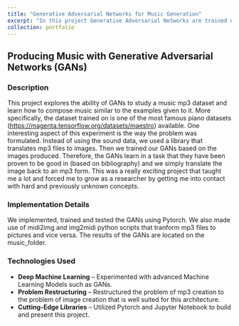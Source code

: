 ```yaml
---
title: "Generative Adversarial Networks for Music Generation"
excerpt: "In this project Generative Adversarial Networks are trained on classical music in order to learn to produce music [(github repository)](https://github.com/GradientSEALs/gan_music): **Generative Adversarial Networks, Deep Machine Learning**<br/><img src='/images/mozzart_requiem.jpg' width='700'>"
collection: portfolio
---
```


## Producing Music with Generative Adversarial Networks (GANs)

### Description
This project explores the ability of GANs to study a music mp3 dataset and learn how to compose music similar to the examples given to it. More specifically, the dataset trained on is one of the most famous piano datasets (https://magenta.tensorflow.org/datasets/maestro) available. One interesting aspect of this experiment is the way the problem was formulated. Instead of using the sound data, we used a library that translates mp3 files to images. Then we trained our GANs based on the images produced. Therefore, the GANs learn in a task that they have been proven to be good in (based on bibliography) and we simply translate the image back to an mp3 form. This was a really exciting project that taught me a lot and forced me to grow as a researcher by getting me into contact with hard and previously unknown concepts.


### Implementation Details

We implemented, trained and tested the GANs using Pytorch. We also made use of midi2img and img2midi python scripts that tranform mp3 files to pictures and vice versa. The results of the GANs are located on the music_folder.

### Technologies Used

- **Deep Machine Learning** – Experimented with advanced Machine Learning Models such as GANs.
- **Problem Restructuring** – Restructured the problem of mp3 creation to the problem of image creation that is well suited for this architecture.
- **Cutting-Edge Libraries** – Utilized Pytorch and Jupyter Notebook to build and present this project.